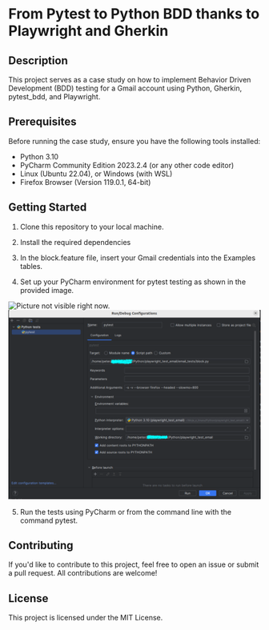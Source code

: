 # From Pytest to Python BDD thanks to Playwright and Gherkin

## Description

This project serves as a case study on how to implement Behavior Driven Development (BDD) testing for a Gmail account using Python, Gherkin, pytest_bdd, and Playwright.

## Prerequisites

Before running the case study, ensure you have the following tools installed:

- Python 3.10
- PyCharm Community Edition 2023.2.4 (or any other code editor)
- Linux (Ubuntu 22.04), or Windows (with WSL)
- Firefox Browser (Version 119.0.1, 64-bit)

## Getting Started

1. Clone this repository to your local machine.

2. Install the required dependencies

3. In the block.feature file, insert your Gmail credentials into the Examples tables.

4. Set up your PyCharm environment for pytest testing as shown in the provided image.

![ Picture not visible right now.](/playwright_test_email/files/pycharm_setup/pycharm_pytest_setup.png)
![PyCharm Configuration](/files/pycharm_setup/pycharm_pytest_setup.png)

5. Run the tests using PyCharm or from the command line with the command pytest.

## Contributing
If you'd like to contribute to this project, feel free to open an issue or submit a pull request. 
All contributions are welcome!

## License
This project is licensed under the MIT License.